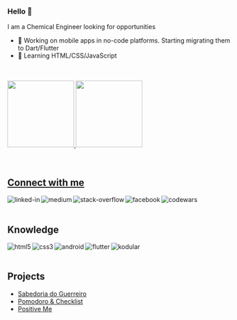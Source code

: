 ### Hello 👋
I am a Chemical Engineer looking for opportunities

- 🔭 Working on mobile apps in no-code platforms. Starting migrating them to Dart/Flutter
- 🌱 Learning HTML/CSS/JavaScript

<br>
<br>
<div align="align">
  <a href="https://github.com/LuizSteola">
  <img height="150em" src="https://github-readme-stats.vercel.app/api?username=LuizSteola&show_icons=true&theme=dark&include_all_commits=true&count_private=true"/>
  <img height="150em" src="https://github-readme-stats.vercel.app/api/top-langs/?username=LuizSteola&layout=compact&langs_count=7&theme=dark"/>
</div>

 <br>
 <br>

## Connect with me

[<img align="left" alt="linked-in" src="https://img.shields.io/badge/linkedin-%230077B5.svg?&style=for-the-badge&logo=linkedin&logoColor=white" />](https://www.linkedin.com/in/luiz-renato-steola-3596a5b8/)
[<img align="left" alt="medium" src="https://img.shields.io/badge/medium-%2312100E.svg?&style=for-the-badge&logo=medium&logoColor=white" />](https://medium.com/@lrsteola)
[<img align="left" alt="stack-overflow" src="https://img.shields.io/badge/stack%20overflow-FE7A16?logo=stack-overflow&logoColor=white&style=for-the-badge" />](https://stackoverflow.com/users/12095795/lr-s)
[<img align="left" alt="facebook" src="https://img.shields.io/badge/facebook-%231877F2.svg?&style=for-the-badge&logo=facebook&logoColor=white" />](https://www.facebook.com/luizsteola)
[<img align="left" alt="codewars" src="https://www.codewars.com/users/LuizSteola/badges/micro" />](https://www.codewars.com/users/LuizSteola)

<br>
<br>

## Knowledge

<img align="left" alt="html5" src="https://img.shields.io/badge/HTML-F06529?logo=html5&logoColor=white&style=for-the-badge" />
<img align="left" alt="css3" src="https://img.shields.io/badge/CSS-264de4?logo=css3&logoColor=white&style=for-the-badge" />
<img align="left" alt="android" src="https://img.shields.io/badge/Android-3DDC84?logo=android&logoColor=white&style=for-the-badge" />
<img align="left" alt="flutter" src="https://img.shields.io/badge/Flutter-02569B?logo=flutter&logoColor=blue&style=for-the-badge" />
<img align="left" alt="kodular" src="https://img.shields.io/badge/-KODULAR-blueviolet?style=for-the-badge&logo" />

<br>
<br>

## Projects
<!-- PROJECTS-LIST:START -->
 - [Sabedoria do Guerreiro](https://play.google.com/store/apps/details?id=com.appybuilder.lrsteola.Bushido&hl=pt_BR&gl=US)
 - [Pomodoro & Checklist](https://play.google.com/store/apps/details?id=com.lsappsstudio.lrsteola.Pomodoroandchecklist&hl=pt_BR&gl=US)
 - [Positive Me](https://play.google.com/store/apps/details?id=com.lsappsstudio.lrsteola.PositiveMe&hl=pt_BR&gl=US)
<!-- PROJECTS-LIST:END -->
